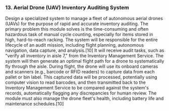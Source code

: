 ### 13. Aerial Drone (UAV) Inventory Auditing System
Design a specialized system to manage a fleet of autonomous aerial drones (UAVs) for the purpose of rapid and accurate inventory auditing. The primary problem this module solves is the time-consuming and often hazardous task of manual cycle counting, especially for items stored in high, hard-to-reach racking. The system will be responsible for the entire lifecycle of an audit mission, including flight planning, autonomous navigation, data capture, and analysis.[10] It will receive audit tasks, such as "verify all inventory in aisle 7," from the Inventory Management Service. The system will then generate an optimal flight path for a drone to systematically fly through the aisle. During flight, the drone will use its onboard cameras and scanners (e.g., barcode or RFID readers) to capture data from each pallet or bin label. This captured data will be processed, potentially using computer vision to read barcodes, and then transmitted back to the Inventory Management Service to be compared against the system's records, automatically flagging any discrepancies for human review. The module must also manage the drone fleet's health, including battery life and maintenance schedules.[10]